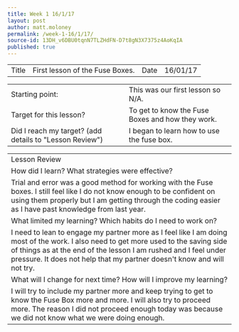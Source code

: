 ```yaml
---
title: Week 1 16/1/17
layout: post
author: matt.moloney
permalink: /week-1-16/1/17/
source-id: 13DH_v6DBU0tqnN7TLZHdFN-D7t8gN3X7375z4AoKqIA
published: true
---
```

<table>
  <tr>
    <td>Title</td>
    <td>First lesson of the Fuse Boxes.</td>
    <td>Date</td>
    <td>16/01/17</td>
  </tr>
</table>


<table>
  <tr>
    <td>Starting point:</td>
    <td>This was our first lesson so N/A.</td>
  </tr>
  <tr>
    <td>Target for this lesson?</td>
    <td>To get to know the Fuse Boxes and how they work.</td>
  </tr>
  <tr>
    <td>Did I reach my target? 
(add details to "Lesson Review")</td>
    <td> I began to learn how to use the fuse box.</td>
  </tr>
</table>


<table>
  <tr>
    <td>Lesson Review</td>
  </tr>
  <tr>
    <td>How did I learn? What strategies were effective? </td>
  </tr>
  <tr>
    <td>Trial and error was a good method for working with the Fuse boxes. I still feel like I do not know enough to be confident on using them properly but I am getting through the coding easier as I have past knowledge from last year.</td>
  </tr>
  <tr>
    <td>What limited my learning? Which habits do I need to work on? </td>
  </tr>
  <tr>
    <td>I need to lean to engage my partner more as I feel like I am doing most of the work. I also need to get more used to the saving side of things as at the end of the lesson I am rushed and I feel under pressure. It does not help that my partner doesn't know and will not try.</td>
  </tr>
  <tr>
    <td>What will I change for next time? How will I improve my learning?</td>
  </tr>
  <tr>
    <td>I will try to include my partner more and keep trying to get to know the Fuse Box more and more. I will also try to proceed more. The reason I did not proceed enough today was because we did not know what we were doing enough.</td>
  </tr>
</table>


